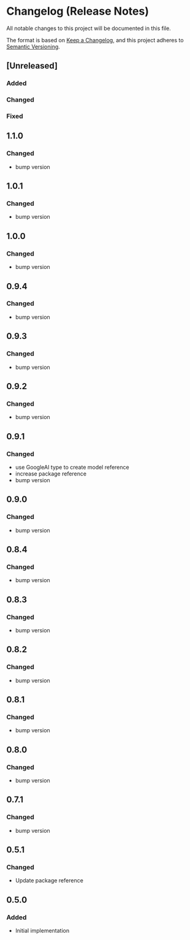 # Changelog (Release Notes)

All notable changes to this project will be documented in this file.

The format is based on [Keep a Changelog](https://keepachangelog.com/en/1.1.0/),
and this project adheres to [Semantic Versioning](https://semver.org/spec/v2.0.0.html).

## [Unreleased]

### Added
### Changed
### Fixed

## 1.1.0

### Changed

- bump version

## 1.0.1

### Changed

- bump version

## 1.0.0

### Changed

- bump version

## 0.9.4

### Changed

- bump version

## 0.9.3

### Changed

- bump version

## 0.9.2

### Changed

- bump version

## 0.9.1

### Changed

- use GoogleAI type to create model reference
- increase package reference
- bump version

## 0.9.0

### Changed

- bump version

## 0.8.4

### Changed

- bump version

## 0.8.3

### Changed

- bump version

## 0.8.2

### Changed

- bump version

## 0.8.1

### Changed

- bump version

## 0.8.0

### Changed

- bump version

## 0.7.1

### Changed

- bump version

## 0.5.1

### Changed

- Update package reference

## 0.5.0

### Added

- Initial implementation
